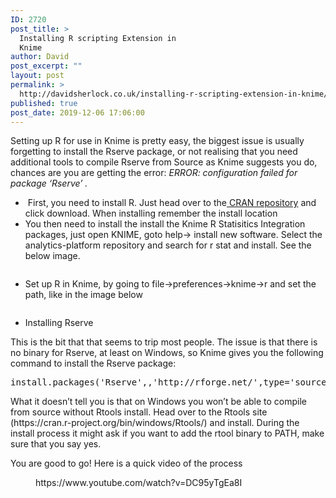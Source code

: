 ```yaml
---
ID: 2720
post_title: >
  Installing R scripting Extension in
  Knime
author: David
post_excerpt: ""
layout: post
permalink: >
  http://davidsherlock.co.uk/installing-r-scripting-extension-in-knime/
published: true
post_date: 2019-12-06 17:06:00
---
```

<!-- wp:paragraph -->
<p></p>
<!-- /wp:paragraph -->

<!-- wp:paragraph -->
<p>Setting up R for use in Knime is pretty easy, the biggest issue is usually forgetting to install the Rserve package, or not realising that you need additional tools to compile Rserve from Source as Knime suggests you do, chances are you are getting the error:  <em>ERROR: configuration failed for package ‘Rserve’ .</em></p>
<!-- /wp:paragraph -->

<!-- wp:list -->
<ul><li> First, you need to install R. Just head over to the<a href="https://cran.r-project.org/"> CRAN repository</a> and click download. When installing remember the install location</li><li>You then need to install the install the Knime R Statisitics Integration packages, just open KNIME, goto help-> install new software. Select the analytics-platform repository and search for r stat and install. See the below image.</li></ul>
<!-- /wp:list -->

<!-- wp:image {"id":2722,"sizeSlug":"large"} -->
<figure class="wp-block-image size-large"><img src="https://davidsherlock.co.uk/wp-content/uploads/2019/12/knime_6pfjSOcqWU.png" alt="" class="wp-image-2722"/></figure>
<!-- /wp:image -->

<!-- wp:list -->
<ul><li> Set up R in Knime, by going to file->preferences->knime->r and set the path, like in the image below  </li></ul>
<!-- /wp:list -->

<!-- wp:image {"id":2723,"sizeSlug":"large"} -->
<figure class="wp-block-image size-large"><img src="https://davidsherlock.co.uk/wp-content/uploads/2019/12/knime_0qSeCVriTn.png" alt="" class="wp-image-2723"/></figure>
<!-- /wp:image -->

<!-- wp:paragraph -->
<p></p>
<!-- /wp:paragraph -->

<!-- wp:list -->
<ul><li>Installing Rserve</li></ul>
<!-- /wp:list -->

<!-- wp:paragraph -->
<p>This is the bit that that seems to trip most people. The issue
is that there is no binary for Rserve, at least on Windows, so Knime gives you the
following command to install the Rserve package:</p>
<!-- /wp:paragraph -->

<!-- wp:enlighter/codeblock -->
<pre class="EnlighterJSRAW" data-enlighter-language="generic" data-enlighter-theme="" data-enlighter-highlight="" data-enlighter-linenumbers="" data-enlighter-lineoffset="" data-enlighter-title="" data-enlighter-group="">install.packages('Rserve',,'http://rforge.net/',type='source')</pre>
<!-- /wp:enlighter/codeblock -->

<!-- wp:paragraph -->
<p>What it doesn’t tell you is that on Windows you won’t be
able to compile from source without Rtools install. Head over to the Rtools
site (https://cran.r-project.org/bin/windows/Rtools/) and install. During the
install process it might ask if you want to add the rtool binary to PATH, make
sure that you say yes.</p>
<!-- /wp:paragraph -->

<!-- wp:paragraph -->
<p>You are good to go! Here is a quick video of the process</p>
<!-- /wp:paragraph -->

<!-- wp:core-embed/youtube {"url":"https://www.youtube.com/watch?v=DC95yTgEa8I","type":"video","providerNameSlug":"youtube","className":"wp-embed-aspect-16-9 wp-has-aspect-ratio"} -->
<figure class="wp-block-embed-youtube wp-block-embed is-type-video is-provider-youtube wp-embed-aspect-16-9 wp-has-aspect-ratio"><div class="wp-block-embed__wrapper">
https://www.youtube.com/watch?v=DC95yTgEa8I
</div></figure>
<!-- /wp:core-embed/youtube -->